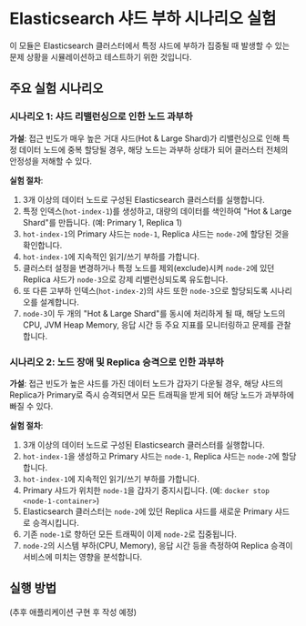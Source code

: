 # Elasticsearch 샤드 부하 시나리오 실험

이 모듈은 Elasticsearch 클러스터에서 특정 샤드에 부하가 집중될 때 발생할 수 있는 문제 상황을 시뮬레이션하고 테스트하기 위한 것입니다.

## 주요 실험 시나리오

### 시나리오 1: 샤드 리밸런싱으로 인한 노드 과부하

**가설**: 접근 빈도가 매우 높은 거대 샤드(Hot & Large Shard)가 리밸런싱으로 인해 특정 데이터 노드에 중복 할당될 경우, 해당 노드는 과부하 상태가 되어 클러스터 전체의 안정성을 저해할 수 있다.

**실험 절차**:
1. 3개 이상의 데이터 노드로 구성된 Elasticsearch 클러스터를 실행합니다.
2. 특정 인덱스(`hot-index-1`)를 생성하고, 대량의 데이터를 색인하여 "Hot & Large Shard"를 만듭니다. (예: Primary 1, Replica 1)
3. `hot-index-1`의 Primary 샤드는 `node-1`, Replica 샤드는 `node-2`에 할당된 것을 확인합니다.
4. `hot-index-1`에 지속적인 읽기/쓰기 부하를 가합니다.
5. 클러스터 설정을 변경하거나 특정 노드를 제외(exclude)시켜 `node-2`에 있던 Replica 샤드가 `node-3`으로 강제 리밸런싱되도록 유도합니다.
6. 또 다른 고부하 인덱스(`hot-index-2`)의 샤드 또한 `node-3`으로 할당되도록 시나리오를 설계합니다.
7. `node-3`이 두 개의 "Hot & Large Shard"를 동시에 처리하게 될 때, 해당 노드의 CPU, JVM Heap Memory, 응답 시간 등 주요 지표를 모니터링하고 문제를 관찰합니다.

### 시나리오 2: 노드 장애 및 Replica 승격으로 인한 과부하

**가설**: 접근 빈도가 높은 샤드를 가진 데이터 노드가 갑자기 다운될 경우, 해당 샤드의 Replica가 Primary로 즉시 승격되면서 모든 트래픽을 받게 되어 해당 노드가 과부하에 빠질 수 있다.

**실험 절차**:
1. 3개 이상의 데이터 노드로 구성된 Elasticsearch 클러스터를 실행합니다.
2. `hot-index-1`을 생성하고 Primary 샤드는 `node-1`, Replica 샤드는 `node-2`에 할당합니다.
3. `hot-index-1`에 지속적인 읽기/쓰기 부하를 가합니다.
4. Primary 샤드가 위치한 `node-1`을 갑자기 중지시킵니다. (예: `docker stop <node-1-container>`)
5. Elasticsearch 클러스터는 `node-2`에 있던 Replica 샤드를 새로운 Primary 샤드로 승격시킵니다.
6. 기존 `node-1`로 향하던 모든 트래픽이 이제 `node-2`로 집중됩니다.
7. `node-2`의 시스템 부하(CPU, Memory), 응답 시간 등을 측정하여 Replica 승격이 서비스에 미치는 영향을 분석합니다.

## 실행 방법
(추후 애플리케이션 구현 후 작성 예정)
